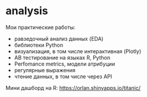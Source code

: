 # analysis
Мои практические работы:
- равзедочный анализ данных (EDA)
- библиотеки Python
- визуализация, в том числе интерактивная (Plotly)
- AB тестирование на языках R, Python
- Perfomance metrics, модели атрибуции
- регулярные выражения
- чтение данных, в том числе через API

Мини дашборд на R:
https://orlan.shinyapps.io/titanic/
